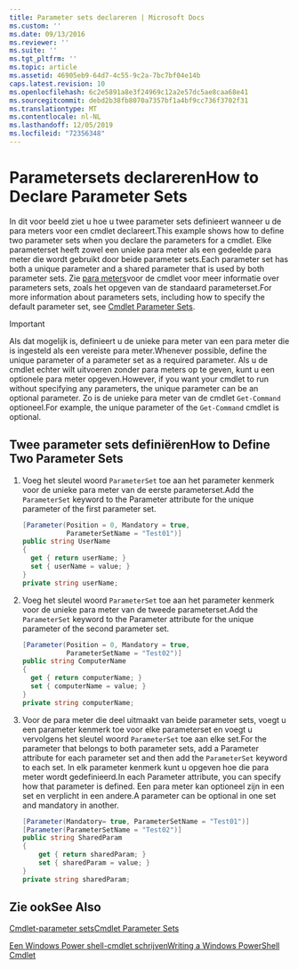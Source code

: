 ```yaml
---
title: Parameter sets declareren | Microsoft Docs
ms.custom: ''
ms.date: 09/13/2016
ms.reviewer: ''
ms.suite: ''
ms.tgt_pltfrm: ''
ms.topic: article
ms.assetid: 46905eb9-64d7-4c55-9c2a-7bc7bf04e14b
caps.latest.revision: 10
ms.openlocfilehash: 6c2e5891a8e3f24969c12a2e57dc5ae8caa68e41
ms.sourcegitcommit: debd2b38fb8070a7357bf1a4bf9cc736f3702f31
ms.translationtype: MT
ms.contentlocale: nl-NL
ms.lasthandoff: 12/05/2019
ms.locfileid: "72356348"
---
```

# <a name="how-to-declare-parameter-sets"></a><span data-ttu-id="a5c54-102">Parametersets declareren</span><span class="sxs-lookup"><span data-stu-id="a5c54-102">How to Declare Parameter Sets</span></span>

<span data-ttu-id="a5c54-103">In dit voor beeld ziet u hoe u twee parameter sets definieert wanneer u de para meters voor een cmdlet declareert.</span><span class="sxs-lookup"><span data-stu-id="a5c54-103">This example shows how to define two parameter sets when you declare the parameters for a cmdlet.</span></span> <span data-ttu-id="a5c54-104">Elke parameterset heeft zowel een unieke para meter als een gedeelde para meter die wordt gebruikt door beide parameter sets.</span><span class="sxs-lookup"><span data-stu-id="a5c54-104">Each parameter set has both a unique parameter and a shared parameter that is used by both parameter sets.</span></span> <span data-ttu-id="a5c54-105">Zie [para meters](./cmdlet-parameter-sets.md)voor de cmdlet voor meer informatie over parameters sets, zoals het opgeven van de standaard parameterset.</span><span class="sxs-lookup"><span data-stu-id="a5c54-105">For more information about parameters sets, including how to specify the default parameter set, see [Cmdlet Parameter Sets](./cmdlet-parameter-sets.md).</span></span>

> [!IMPORTANT]
> <span data-ttu-id="a5c54-106">Als dat mogelijk is, definieert u de unieke para meter van een para meter die is ingesteld als een vereiste para meter.</span><span class="sxs-lookup"><span data-stu-id="a5c54-106">Whenever possible, define the unique parameter of a parameter set as a required parameter.</span></span> <span data-ttu-id="a5c54-107">Als u de cmdlet echter wilt uitvoeren zonder para meters op te geven, kunt u een optionele para meter opgeven.</span><span class="sxs-lookup"><span data-stu-id="a5c54-107">However, if you want your cmdlet to run without specifying any parameters, the unique parameter can be an optional parameter.</span></span> <span data-ttu-id="a5c54-108">Zo is de unieke para meter van de cmdlet `Get-Command` optioneel.</span><span class="sxs-lookup"><span data-stu-id="a5c54-108">For example, the unique parameter of the `Get-Command` cmdlet is optional.</span></span>

## <a name="how-to-define-two-parameter-sets"></a><span data-ttu-id="a5c54-109">Twee parameter sets definiëren</span><span class="sxs-lookup"><span data-stu-id="a5c54-109">How to Define Two Parameter Sets</span></span>

1. <span data-ttu-id="a5c54-110">Voeg het sleutel woord `ParameterSet` toe aan het parameter kenmerk voor de unieke para meter van de eerste parameterset.</span><span class="sxs-lookup"><span data-stu-id="a5c54-110">Add the `ParameterSet` keyword to the Parameter attribute for the unique parameter of the first parameter set.</span></span>

   ```csharp
   [Parameter(Position = 0, Mandatory = true,
              ParameterSetName = "Test01")]
   public string UserName
   {
     get { return userName; }
     set { userName = value; }
   }
   private string userName;
   ```

2. <span data-ttu-id="a5c54-111">Voeg het sleutel woord `ParameterSet` toe aan het parameter kenmerk voor de unieke para meter van de tweede parameterset.</span><span class="sxs-lookup"><span data-stu-id="a5c54-111">Add the `ParameterSet` keyword to the Parameter attribute for the unique parameter of the second parameter set.</span></span>

   ```csharp
   [Parameter(Position = 0, Mandatory = true,
              ParameterSetName = "Test02")]
   public string ComputerName
   {
     get { return computerName; }
     set { computerName = value; }
   }
   private string computerName;
   ```

3. <span data-ttu-id="a5c54-112">Voor de para meter die deel uitmaakt van beide parameter sets, voegt u een parameter kenmerk toe voor elke parameterset en voegt u vervolgens het sleutel woord `ParameterSet` toe aan elke set.</span><span class="sxs-lookup"><span data-stu-id="a5c54-112">For the parameter that belongs to both parameter sets, add a Parameter attribute for each parameter set and then add the `ParameterSet` keyword to each set.</span></span> <span data-ttu-id="a5c54-113">In elk parameter kenmerk kunt u opgeven hoe die para meter wordt gedefinieerd.</span><span class="sxs-lookup"><span data-stu-id="a5c54-113">In each Parameter attribute, you can specify how that parameter is defined.</span></span> <span data-ttu-id="a5c54-114">Een para meter kan optioneel zijn in een set en verplicht in een andere.</span><span class="sxs-lookup"><span data-stu-id="a5c54-114">A parameter can be optional in one set and mandatory in another.</span></span>

   ```csharp
   [Parameter(Mandatory= true, ParameterSetName = "Test01")]
   [Parameter(ParameterSetName = "Test02")]
   public string SharedParam
   {
       get { return sharedParam; }
       set { sharedParam = value; }
   }
   private string sharedParam;
   ```

## <a name="see-also"></a><span data-ttu-id="a5c54-115">Zie ook</span><span class="sxs-lookup"><span data-stu-id="a5c54-115">See Also</span></span>

[<span data-ttu-id="a5c54-116">Cmdlet-parameter sets</span><span class="sxs-lookup"><span data-stu-id="a5c54-116">Cmdlet Parameter Sets</span></span>](./cmdlet-parameter-sets.md)

[<span data-ttu-id="a5c54-117">Een Windows Power shell-cmdlet schrijven</span><span class="sxs-lookup"><span data-stu-id="a5c54-117">Writing a Windows PowerShell Cmdlet</span></span>](./writing-a-windows-powershell-cmdlet.md)
